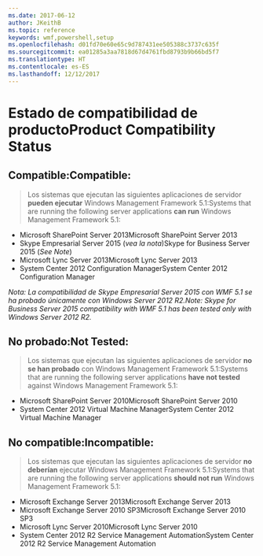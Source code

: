 ```yaml
---
ms.date: 2017-06-12
author: JKeithB
ms.topic: reference
keywords: wmf,powershell,setup
ms.openlocfilehash: d01fd70e60e65c9d787431ee505388c3737c635f
ms.sourcegitcommit: ea01285a3aa7818d67d4761fbd8793b9b66bd5f7
ms.translationtype: HT
ms.contentlocale: es-ES
ms.lasthandoff: 12/12/2017
---
```

# <a name="product-compatibility-status"></a><span data-ttu-id="87673-102">Estado de compatibilidad de producto</span><span class="sxs-lookup"><span data-stu-id="87673-102">Product Compatibility Status</span></span>

## <a name="compatible"></a><span data-ttu-id="87673-103">Compatible:</span><span class="sxs-lookup"><span data-stu-id="87673-103">Compatible:</span></span>
> <span data-ttu-id="87673-104">Los sistemas que ejecutan las siguientes aplicaciones de servidor **pueden ejecutar** Windows Management Framework 5.1:</span><span class="sxs-lookup"><span data-stu-id="87673-104">Systems that are running the following server applications **can run** Windows Management Framework 5.1:</span></span>

- <span data-ttu-id="87673-105">Microsoft SharePoint Server 2013</span><span class="sxs-lookup"><span data-stu-id="87673-105">Microsoft SharePoint Server 2013</span></span>
- <span data-ttu-id="87673-106">Skype Empresarial Server 2015 (_vea la nota_)</span><span class="sxs-lookup"><span data-stu-id="87673-106">Skype for Business Server 2015 (_See Note_)</span></span> 
- <span data-ttu-id="87673-107">Microsoft Lync Server 2013</span><span class="sxs-lookup"><span data-stu-id="87673-107">Microsoft Lync Server 2013</span></span>
- <span data-ttu-id="87673-108">System Center 2012 Configuration Manager</span><span class="sxs-lookup"><span data-stu-id="87673-108">System Center 2012 Configuration Manager</span></span>

<span data-ttu-id="87673-109">_Nota: La compatibilidad de Skype Empresarial Server 2015 con WMF 5.1 se ha probado únicamente con Windows Server 2012 R2._</span><span class="sxs-lookup"><span data-stu-id="87673-109">_Note: Skype for Business Server 2015 compatibility with WMF 5.1 has been tested only with Windows Server 2012 R2._</span></span> 

## <a name="not-tested"></a><span data-ttu-id="87673-110">No probado:</span><span class="sxs-lookup"><span data-stu-id="87673-110">Not Tested:</span></span>
> <span data-ttu-id="87673-111">Los sistemas que ejecutan las siguientes aplicaciones de servidor **no se han probado** con Windows Management Framework 5.1:</span><span class="sxs-lookup"><span data-stu-id="87673-111">Systems that are running the following server applications **have not tested** against Windows Management Framework 5.1:</span></span>

- <span data-ttu-id="87673-112">Microsoft SharePoint Server 2010</span><span class="sxs-lookup"><span data-stu-id="87673-112">Microsoft SharePoint Server 2010</span></span>
- <span data-ttu-id="87673-113">System Center 2012 Virtual Machine Manager</span><span class="sxs-lookup"><span data-stu-id="87673-113">System Center 2012 Virtual Machine Manager</span></span>

## <a name="incompatible"></a><span data-ttu-id="87673-114">No compatible:</span><span class="sxs-lookup"><span data-stu-id="87673-114">Incompatible:</span></span>
> <span data-ttu-id="87673-115">Los sistemas que ejecutan las siguientes aplicaciones de servidor **no deberían** ejecutar Windows Management Framework 5.1:</span><span class="sxs-lookup"><span data-stu-id="87673-115">Systems that are running the following server applications **should not run** Windows Management Framework 5.1:</span></span>

- <span data-ttu-id="87673-116">Microsoft Exchange Server 2013</span><span class="sxs-lookup"><span data-stu-id="87673-116">Microsoft Exchange Server 2013</span></span>
- <span data-ttu-id="87673-117">Microsoft Exchange Server 2010 SP3</span><span class="sxs-lookup"><span data-stu-id="87673-117">Microsoft Exchange Server 2010 SP3</span></span>
- <span data-ttu-id="87673-118">Microsoft Lync Server 2010</span><span class="sxs-lookup"><span data-stu-id="87673-118">Microsoft Lync Server 2010</span></span>
- <span data-ttu-id="87673-119">System Center 2012 R2 Service Management Automation</span><span class="sxs-lookup"><span data-stu-id="87673-119">System Center 2012 R2 Service Management Automation</span></span>

